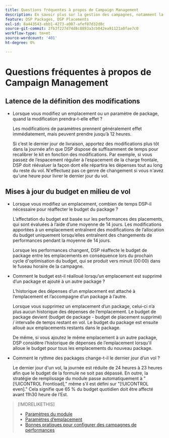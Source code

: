 ```yaml
---
title: Questions fréquentes à propos de Campaign Management
description: En savoir plus sur la gestion des campagnes, notamment la période de latence des modifications et ce qui se passe lorsque vous apportez des modifications au budget pendant un vol.
feature: DSP Packages, DSP Placements
exl-id: 8a443543-ebb1-4273-a007-afef07d32d8c
source-git-commit: 2fb3f227d74d8c8893a3cb042ea91121a0fae7c0
workflow-type: tm+mt
source-wordcount: '401'
ht-degree: 0%

---
```


# Questions fréquentes à propos de Campaign Management

<!-- Most of this information should be moved into the relevant topics (especially editing topics). -->

## Latence de la définition des modifications

* Lorsque vous modifiez un emplacement ou un paramètre de package, quand la modification prendra-t-elle effet ?

   Les modifications de paramètres prennent généralement effet immédiatement, mais peuvent prendre jusqu’à 12 heures.

   Si c’est le dernier jour de livraison, apportez des modifications plus tôt dans la journée afin que DSP dispose de suffisamment de temps pour recalibrer le kit en fonction des modifications. Par exemple, si vous passez de l’espacement régulier à l’espacement de la charge frontale, DSP doit réévaluer la façon dont elle répartira les dépenses tout au long du reste du vol. N&#39;effectuez pas ce genre de changement si vous n&#39;avez qu&#39;une heure pour livrer le dernier jour du vol.

## Mises à jour du budget en milieu de vol

* Lorsque vous modifiez un emplacement, combien de temps DSP-il nécessaire pour réaffecter le budget du package ?

   L’affectation du budget est basée sur les performances des placements, qui sont évaluées à l’aide d’une moyenne de 14 jours. Les modifications apportées à un emplacement entraînent des modifications de l’allocation du budget uniquement lorsqu’elles entraînent des changements de performances pendant la moyenne de 14 jours.

   Lorsque les performances changent, DSP réaffecte le budget de package entre les emplacements en conséquence lors du prochain cycle d&#39;optimisation du budget, qui se produit vers minuit (00:00) dans le fuseau horaire de la campagne.

* Comment le budget est-il réalloué lorsqu’un emplacement est supprimé d’un package et ajouté à un autre package ?

   L’historique des dépenses d’un emplacement est attaché à l’emplacement et l’accompagne d’un package à l’autre.

   Lorsque vous supprimez un emplacement d’un package, celui-ci n’a plus aucun historique des dépenses de l’emplacement. Le budget de package devient (budget de package - budget de placement supprimé) / intervalle de temps restant en vol. Le budget du package est ensuite alloué aux emplacements restants dans le package.

   De même, si vous ajoutez le même emplacement à un autre package, DSP considère l’historique de dépenses de l’emplacement lorsqu’il alloue le budget pour tous les emplacements du nouveau package.

* Comment le rythme des packages change-t-il le dernier jour d’un vol ?

   Le dernier jour d&#39;un vol, la journée est réduite de 24 heures à 23 heures afin que le budget de la formule ne soit pas dépassé. En outre, la stratégie de remplissage du module passe automatiquement à &quot;[!UICONTROL Frontload],&quot; même s’il est défini sur &quot;[!UICONTROL even].&quot; Cela signifie que 65 % du budget quotidien doit être affecté avant 11h30 heure de l’Est.

>[!MORELIKETHIS]
>
>* [Paramètres du module](/help/dsp/campaign-management/packages/package-settings.md)
>* [Paramètres d’emplacement](/help/dsp/campaign-management/placements/placement-settings.md)
>* [Bonnes pratiques pour configurer des campagnes de performances](/help/dsp/optimization/campaign-best-practices-performance.md)

